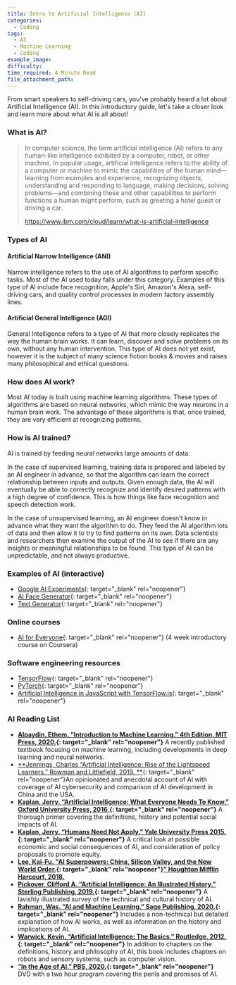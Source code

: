 ```yaml
---
title: Intro to Artificial Intelligence (AI)
categories:
  - Coding
tags:
  - AI
  - Machine Learning
  - Coding
example_image:
difficulty:
time_required: 4 Minute Read
file_attachment_path:
---
```


From smart speakers to self-driving cars, you've probably heard a lot about Artificial Intelligence (AI). In this introductory guide, let's take a closer look and learn more about what AI is all about\!

### What is AI?

> In computer science, the term artificial intelligence (AI) refers to any human-like intelligence exhibited by a computer, robot, or other machine. In popular usage, artificial intelligence refers to the ability of a computer or machine to mimic the capabilities of the human mind—learning from examples and experience, recognizing objects, understanding and responding to language, making decisions, solving problems—and combining these and other capabilities to perform functions a human might perform, such as greeting a hotel guest or driving a car.
>
>
> https://www.ibm.com/cloud/learn/what-is-artificial-intelligence

### Types of AI

#### Artificial Narrow Intelligence (ANI)

Narrow intelligence refers to the use of AI algorithms to perform specific tasks. Most of the AI used today falls under this category. Examples of this type of AI include face recognition, Apple's Siri, Amazon's Alexa, self-driving cars, and quality control processes in modern factory assembly lines.

#### Artificial General Intelligence (AGI)

General Intelligence refers to a type of AI that more closely replicates the way the human brain works. It can learn, discover and solve problems on its own, without any human intervention. This type of AI does not yet exist, however it is the subject of many science fiction books & movies and raises many philosophical and ethical questions.

### How does AI work?

Most AI today is built using machine learning algorithms. These types of algorithms are based on neural networks, which mimic the way neurons in a human brain work. The advantage of these algorithms is that, once trained, they are very efficient at recognizing patterns.

### How is AI trained?

AI is trained by feeding neural networks large amounts of data.

In the case of supervised learning, training data is prepared and labeled by an AI engineer in advance, so that the algorithm can learn the correct relationship between inputs and outputs. Given enough data, the AI will eventually be able to correctly recognize and identify desired patterns with a high degree of confidence. This is how things like face recognition and speech detection work.

In the case of unsupervised learning, an AI engineer doesn't know in advance what they want the algorithm to do. They feed the AI algorithm lots of data and then allow it to try to find patterns on its own. Data scientists and researchers then examine the output of the AI to see if there are any insights or meaningful relationships to be found. This type of AI can be unpredictable, and not always productive.

### Examples of AI (interactive)

* [Google AI Experiments](https://experiments.withgoogle.com/collection/ai){: target="_blank" rel="noopener"}
* [AI Face Generator](https://thispersondoesnotexist.com/){: target="_blank" rel="noopener"}
* [Text Generator](https://gpt2.ai-demo.xyz/){: target="_blank" rel="noopener"}

### Online courses

* [AI for Everyone](https://www.coursera.org/learn/ai-for-everyone){: target="_blank" rel="noopener"} (4 week introductory course on Coursera)

### Software engineering resources

* [TensorFlow](https://www.tensorflow.org/){: target="_blank" rel="noopener"}
* [PyTorch](https://pytorch.org/){: target="_blank" rel="noopener"}
* [Artificial Intelligence in JavaScript with TensorFlow.js](https://www.javascriptjanuary.com/blog/artificial-intelligence-in-javascript-with-tensorflowjs){: target="_blank" rel="noopener"}

### AI Reading List

* **[Alpaydin, Ethem. “Introduction to Machine Learning.” 4th Edition, MIT Press, 2020.](https://chipublib.bibliocommons.com/item/show/2274934126){: target="_blank" rel="noopener"}** A recently published textbook focusing on machine learning, including developments in deep learning and neural networks.&nbsp;
* [**Jennings, Charles “Artificial Intelligence: Rise of the Lightspeed Learners.” Rowman and Littlefield, 2019. **](https://chipublib.bibliocommons.com/item/show/2171992126){: target="_blank" rel="noopener"}An opinionated and anecdotal account of AI with coverage of AI cybersecurity and comparison of AI development in China and the USA. &nbsp;&nbsp;
* **[Kaplan, Jerry. “Artificial Intelligence: What Everyone Needs To Know.” Oxford University Press, 2016.](https://chipublib.bibliocommons.com/item/show/1801031126){: target="_blank" rel="noopener"}** A thorough primer covering the definitions, history and potential social impacts of AI.&nbsp;
* **[Kaplan, Jerry. “Humans Need Not Apply.” Yale University Press 2015.](https://chipublib.bibliocommons.com/item/show/1704650126){: target="_blank" rel="noopener"}** A critical look at possible economic and social consequences of AI, and consideration of policy proposals to promote equity. &nbsp;
* [**Lee, Kai-Fu.&nbsp;**](__notset__)**["AI Superpowers: China, Silicon Valley, and the New World Order.](https://chipublib.bibliocommons.com/item/show/2028491126){: target="_blank" rel="noopener"}**[**"&nbsp;Houghton Mifflin Harcourt, 2018.**](__notset__)
* **[Pickover, Clifford A. “Artificial Intelligence: An Illustrated History.” Sterling Publishing, 2019.](https://chipublib.bibliocommons.com/item/show/2206363126){: target="_blank" rel="noopener"}** A lavishly illustrated survey of the technical and cultural history of AI.&nbsp;
* **[Rahman, Was. “AI and Machine Learning.” Sage Publishing, 2020.](https://chipublib.bibliocommons.com/item/show/2274806126){: target="_blank" rel="noopener"}** Includes a non-technical but detailed explanation of how AI works, as well as information on the history and implications of AI.&nbsp;
* **[Warwick, Kevin. “Artificial Intelligence: The Basics.” Routledge, 2012.](https://chipublib.bibliocommons.com/item/show/1490325126){: target="_blank" rel="noopener"}** In addition to chapters on the definitions, history and philosophy of AI, this book includes chapters on robots and sensory systems, such as computer vision.&nbsp;
* **[“In the Age of AI.” PBS, 2020.](https://chipublib.bibliocommons.com/item/show/2224455126){: target="_blank" rel="noopener"}&nbsp;** DVD with a two hour program covering the perils and promises of AI.**&nbsp;**&nbsp;

&nbsp;

&nbsp;
